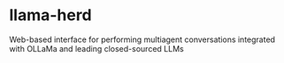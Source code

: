 # llama-herd
Web-based interface for performing multiagent conversations integrated with OLLaMa and leading closed-sourced LLMs
